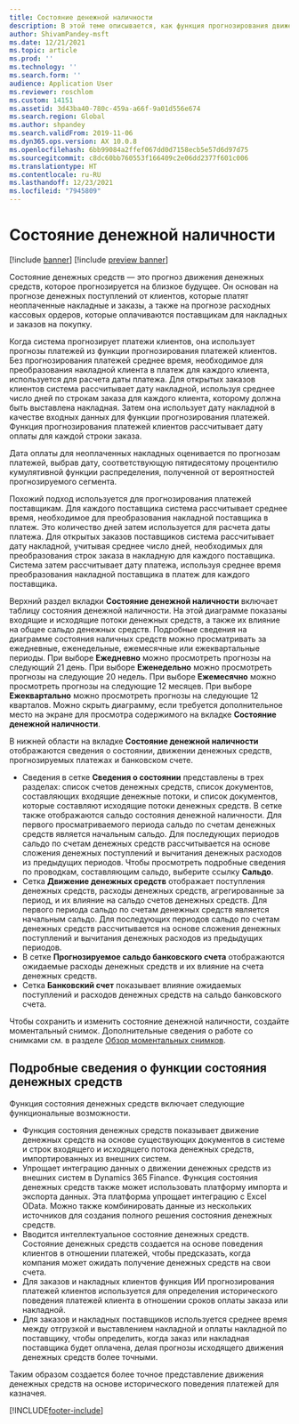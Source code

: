 ```yaml
---
title: Состояние денежной наличности
description: В этой теме описывается, как функция прогнозирования движения денежных средств прогнозирует состояние наличных средств в организации в указанное время. Здесь также описываются параметры, доступные для отображения прогнозов для разных периодов.
author: ShivamPandey-msft
ms.date: 12/21/2021
ms.topic: article
ms.prod: ''
ms.technology: ''
ms.search.form: ''
audience: Application User
ms.reviewer: roschlom
ms.custom: 14151
ms.assetid: 3d43ba40-780c-459a-a66f-9a01d556e674
ms.search.region: Global
ms.author: shpandey
ms.search.validFrom: 2019-11-06
ms.dyn365.ops.version: AX 10.0.8
ms.openlocfilehash: 6bb99084a2ffef067dd0d7158ecb5e57d6d97d75
ms.sourcegitcommit: c8dc60bb760553f166409c2e06dd2377f601c006
ms.translationtype: HT
ms.contentlocale: ru-RU
ms.lasthandoff: 12/23/2021
ms.locfileid: "7945809"
---
```

# <a name="cash-position"></a>Состояние денежной наличности

[!include [banner](../includes/banner.md)]
[!include [preview banner](../includes/preview-banner.md)]

Состояние денежных средств — это прогноз движения денежных средств, которое прогнозируется на близкое будущее. Он основан на прогнозе денежных поступлений от клиентов, которые платят неоплаченные накладные и заказы, а также на прогнозе расходных кассовых ордеров, которые оплачиваются поставщикам для накладных и заказов на покупку.

Когда система прогнозирует платежи клиентов, она использует прогнозы платежей из функции прогнозирования платежей клиентов. Без прогнозирования платежей среднее время, необходимое для преобразования накладной клиента в платеж для каждого клиента, используется для расчета даты платежа. Для открытых заказов клиентов система рассчитывает дату накладной, используя среднее число дней по строкам заказа для каждого клиента, которому должна быть выставлена накладная. Затем она использует дату накладной в качестве входных данных для функции прогнозирования платежей. Функция прогнозирования платежей клиентов рассчитывает дату оплаты для каждой строки заказа. 

Дата оплаты для неоплаченных накладных оценивается по прогнозам платежей, выбрав дату, соответствующую пятидесятому процентилю кумулятивной функции распределения, полученной от вероятностей прогнозируемого сегмента.

Похожий подход используется для прогнозирования платежей поставщикам. Для каждого поставщика система рассчитывает среднее время, необходимое для преобразования накладной поставщика в платеж. Это количество дней затем используется для расчета даты платежа. Для открытых заказов поставщиков система рассчитывает дату накладной, учитывая среднее число дней, необходимых для преобразования строк заказа в накладную для каждого поставщика. Система затем рассчитывает дату платежа, используя среднее время преобразования накладной поставщика в платеж для каждого поставщика.

Верхний раздел вкладки **Состояние денежной наличности** включает таблицу состояния денежной наличности. На этой диаграмме показаны входящие и исходящие потоки денежных средств, а также их влияние на общее сальдо денежных средств. Подробные сведения на диаграмме состояния наличных средств можно просматривать за ежедневные, еженедельные, ежемесячные или ежеквартальные периоды. При выборе **Ежедневно** можно просмотреть прогнозы на следующий 21 день. При выборе **Еженедельно** можно просмотреть прогнозы на следующие 20 недель. При выборе **Ежемесячно** можно просмотреть прогнозы на следующие 12 месяцев. При выборе **Ежеквартально** можно просмотреть прогнозы на следующие 12 кварталов. Можно скрыть диаграмму, если требуется дополнительное место на экране для просмотра содержимого на вкладке **Состояние денежной наличности**.

В нижней области на вкладке **Состояние денежной наличности** отображаются сведения о состоянии, движении денежных средств, прогнозируемых платежах и банковском счете.

- Сведения в сетке **Сведения о состоянии** представлены в трех разделах: список счетов денежных средств, список документов, составляющих входящие денежные потоки, и список документов, которые составляют исходящие потоки денежных средств. В сетке также отображаются сальдо состояния денежной наличности. Для первого просматриваемого периода сальдо по счетам денежных средств является начальным сальдо. Для последующих периодов сальдо по счетам денежных средств рассчитывается на основе сложения денежных поступлений и вычитания денежных расходов из предыдущих периодов. Чтобы просмотреть подробные сведения по проводкам, составляющим сальдо, выберите ссылку **Сальдо**.
- Сетка **Движение денежных средств** отображает поступления денежных средств, расходы денежных средств, агрегированные за период, и их влияние на сальдо счетов денежных средств. Для первого периода сальдо по счетам денежных средств является начальным сальдо. Для последующих периодов сальдо по счетам денежных средств рассчитывается на основе сложения денежных поступлений и вычитания денежных расходов из предыдущих периодов.
- В сетке **Прогнозируемое сальдо банковского счета** отображаются ожидаемые расходы денежных средств и их влияние на счета денежных средств.
- Сетка **Банковский счет** показывает влияние ожидаемых поступлений и расходов денежных средств на сальдо банковского счета.

Чтобы сохранить и изменить состояние денежной наличности, создайте моментальный снимок. Дополнительные сведения о работе со снимками см. в разделе [Обзор моментальных снимков](payment-snapshots.md).

## <a name="details-of-the-cash-position-capability"></a>Подробные сведения о функции состояния денежных средств 

Функция состояния денежных средств включает следующие функциональные возможности. 

- Функция состояния денежных средств показывает движение денежных средств на основе существующих документов в системе и строк входящего и исходящего потока денежных средств, импортированных из внешних систем.
- Упрощает интеграцию данных о движении денежных средств из внешних систем в Dynamics 365 Finance. Функция состояния денежных средств также может использовать платформу импорта и экспорта данных. Эта платформа упрощает интеграцию с Excel OData. Можно также комбинировать данные из нескольких источников для создания полного решения состояния денежных средств.
- Вводится интеллектуальное состояние денежных средств. Состояние денежных средств создается на основе поведения клиентов в отношении платежей, чтобы предсказать, когда компания может ожидать получение денежных средств на свои счета.
- Для заказов и накладных клиентов функция ИИ прогнозирования платежей клиентов используется для определения исторического поведения платежей клиента в отношении сроков оплаты заказа или накладной.
- Для заказов и накладных поставщиков используется среднее время между отгрузкой и выставлением накладной и оплаты накладной по поставщику, чтобы определить, когда заказ или накладная поставщика будет оплачена, делая прогнозы исходящего движения денежных средств более точными.

Таким образом создается более точное представление движения денежных средств на основе исторического поведения платежей для казначея. 

[!INCLUDE[footer-include](../../includes/footer-banner.md)]
